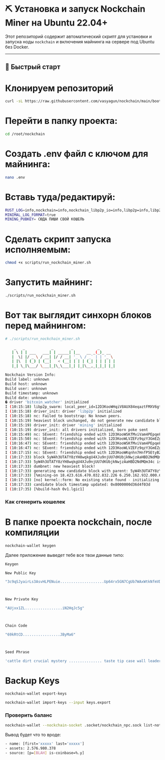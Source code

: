 # ⛏️ Установка и запуск Nockchain Miner на Ubuntu 22.04+

Этот репозиторий содержит автоматический скрипт для установки и запуска ноды `nockchain` и включения майнинга на сервере под Ubuntu без Docker.

---

## 🚀 Быстрый старт
# Клонируем репозиторий
```bash
curl -sL https://raw.githubusercontent.com/vasyagun/nockchain/main/bootstrap_nockchain.sh | bash
```
# Перейти в папку проекта:
```bash
cd /root/nockchain
```
# Создать .env файл с ключом для майнинга:
```bash
nano .env
```
# Вставь туда/редактируй:
```bash
RUST_LOG=info,nockchain=info,nockchain_libp2p_io=info,libp2p=info,libp2p_quic=info
MINIMAL_LOG_FORMAT=true
MINING_PUBKEY= СЮДА ПИШИ СВОЙ КОШЕЛЬ
```
# Сделать скрипт запуска исполняемым:
```bash
chmod +x scripts/run_nockchain_miner.sh
```
# Запустить майнинг:
```bash
./scripts/run_nockchain_miner.sh
```
# Вот так выглядит синхорн блоков перед майнингом:
```bash
# ./scripts/run_nockchain_miner.sh

    _   _            _        _           _
   | \ | | ___   ___| | _____| |__   __ _(_)_ __
   |  \| |/ _ \ / __| |/ / __| '_ \ / _` | | '_ \
   | |\  | (_) | (__|   < (__| | | | (_| | | | | |
   |_| \_|\___/ \___|_|\_\___|_| |_|\__,_|_|_| |_|

Nockchain Version Info:
Build label: unknown
Build host: unknown
Build user: unknown
Build timestamp: unknown
Build date: unknown
� driver 'bitcoin_watcher' initialized
I (10:15:18) libp2p_swarm: local_peer_id=12D3KooWHqiV8AUX84eqaztFMXV6gteC6pXqyWjU1jWVfoVabcdf
I (10:15:18) driver_init: driver 'libp2p' initialized
I (10:15:18) nc: Failed to bootstrap: No known peers.
I (10:15:19) heaviest block unchanged, do not generate new candidate block
I (10:15:19) driver_init: driver 'mining' initialized
I (10:15:19) driver_init: all drivers initialized, born poke sent
I (10:15:49) nc: SEvent: friendship ended with 12D3KooWSKfMviVam4PEpqeFDV1zQhwTRRhXUo41Gi2MJbfUgrCD via: Dialer { address: /ip4/216.82.192.27/udp/3127/quic-v1/p2p/12D3KooWSKfMviVam4PEpqeFDV1zQhwTRRhXUo41Gi2MJbfUgrCD, role_override: Dialer, port_use: Reuse }. cause: Some(KeepAliveTimeout)
I (10:15:50) nc: SEvent: friendship ended with 12D3KooWLVZEFz9qzY3GmEZgZkfRtZ7yx4ZdPGhtqeAn2CvPuQkD via: Dialer { address: /ip4/216.82.192.27/udp/3335/quic-v1/p2p/12D3KooWLVZEFz9qzY3GmEZgZkfRtZ7yx4ZdPGhtqeAn2CvPuQkD, role_override: Dialer, port_use: Reuse }. cause: Some(KeepAliveTimeout)
I (10:16:47) nc: SEvent: friendship ended with 12D3KooWSKfMviVam4PEpqeFDV1zQhwTRRhXUo41Gi2MJbfUgrCD via: Dialer { address: /ip4/216.82.192.27/udp/3127/quic-v1/p2p/12D3KooWSKfMviVam4PEpqeFDV1zQhwTRRhXUo41Gi2MJbfUgrCD, role_override: Dialer, port_use: Reuse }. cause: Some(KeepAliveTimeout)
I (10:16:47) nc: SEvent: friendship ended with 12D3KooWLVZEFz9qzY3GmEZgZkfRtZ7yx4ZdPGhtqeAn2CvPuQkD via: Dialer { address: /ip4/216.82.192.27/udp/3335/quic-v1/p2p/12D3KooWLVZEFz9qzY3GmEZgZkfRtZ7yx4ZdPGhtqeAn2CvPuQkD, role_override: Dialer, port_use: Reuse }. cause: Some(KeepAliveTimeout)
I (10:17:15) nc: SEvent: friendship ended with 12D3KooWKqnhn7HnfP5EtyBZWFGEDw62Sg1wycrFcpYCQonYZ8KD via: Dialer { address: /dnsaddr/nockchain-backbone.zorp.io, role_override: Dialer, port_use: Reuse }. cause: Some(KeepAliveTimeout)
I (10:17:33) block 5yW4h3UTATY8zYH8wqkgU4XJu9njUU7dKUbjkNwjzAaHBD2NdMQm34c added to validated blocks at 37
I (10:17:33) 5yW4h3UTATY8zYH8wqkgU4XJu9njUU7dKUbjkNwjzAaHBD2NdMQm34c is new heaviest block
I (10:17:33) dumbnet: new heaviest block!
I (10:17:33) generating new candidate block with parent: 5yW4h3UTATY8zYH8wqkgU4XJu9njUU7dKUbjkNwjzAaHBD2NdMQm34c
I (10:17:33) [%mining-on 18.423.616.470.032.832.226 6.250.162.932.000.668.855 7.829.058.353.181.047.420 2.812.511.886.082.814.085 4.178.600.370.152.639.741]
I (10:17:33) [no] kernel::form: No existing state found - initializing fresh state
I (10:17:33) candidate block timestamp updated: 0x8000000d36d4f03d
I (10:17:35) [%build-hash 0v1.lgic1]
```



### Как сгенерить кошелек 

# В папке проекта nockchain, после компиляции
```bash
nockchain-wallet keygen
```
Далее приложение выведет тебе все твои данные типо:
```bash
Keygen

New Public Key

"3c9qSJyairLs3AsvHLPENuie....................Up64rx5GN7CgUb7WAxWtkNfmVDHzBBBf7QoebYnr"



New Private Key

"AUjxx1ZL.................iN2HqJc5g"



Chain Code

"69kRtCD.................JByMa6"



Seed Phrase

'cattle dirt crucial mystery ............... taste tip case wall leader also sheriff'
```
# Backup Keys
```bash
nockchain-wallet export-keys
```

```bash
nockchain-wallet import-keys --input keys.export
```


### Проверить баланс
```bash
nockchain-wallet --nockchain-socket .socket/nockchain_npc.sock list-notes
```
Вывод будет что то вроде:
```bash
- name: [first='xxxxx' last='xxxxx']
- assets: 2.576.980.378
- source: [p=[BLAH] is-coinbase=%.y]
```
